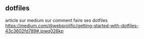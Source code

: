 ## dotfiles


article sur medium sur comment faire ses dotfiles
https://medium.com/@webprolific/getting-started-with-dotfiles-43c3602fd789#.jpwq026kp
